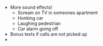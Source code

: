 - More sound effects!
	- Scream on TV in someones apartment
	- Honking car
	- Laughing pedestrian 
	- Car alarm going off
- Bonus texts if calls are not picked up
- 